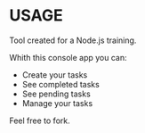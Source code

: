 # USAGE
Tool created for a Node.js training.

Whith this console app you can:
 - Create your tasks
 - See completed tasks
 - See pending tasks
 - Manage your tasks

 Feel free to fork.